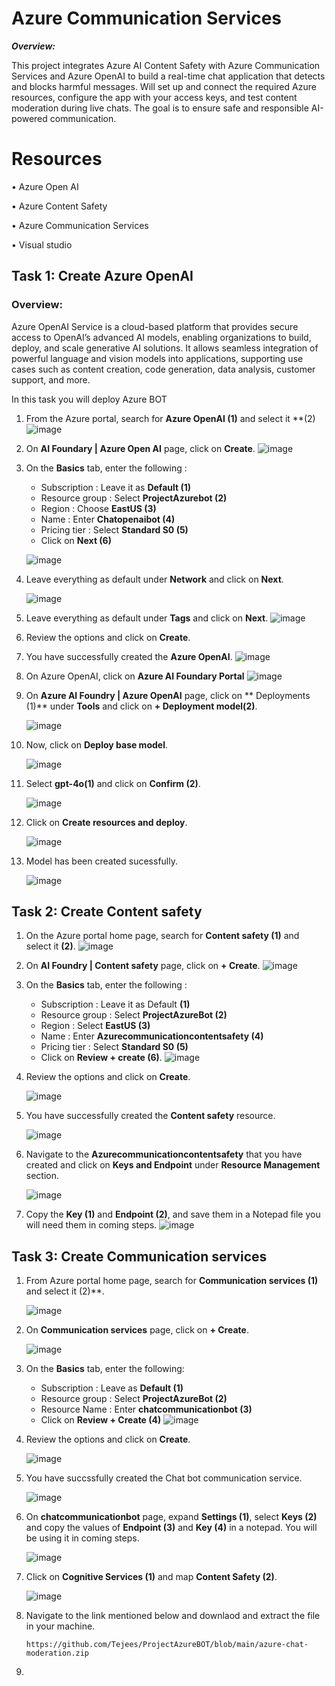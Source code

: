 # Azure Communication Services

***Overview:***

This project integrates Azure AI Content Safety with Azure Communication Services and Azure OpenAI to build a real-time chat application that detects and blocks harmful messages. Will set up and connect the required Azure resources, configure the app with your access keys, and test content moderation during live chats. The goal is to ensure safe and responsible AI-powered communication.

# Resources

•	Azure Open AI

•	Azure Content Safety

•	Azure Communication Services

•	Visual studio


## Task 1: Create Azure OpenAI

### Overview:

Azure OpenAI Service is a cloud-based platform that provides secure access to OpenAI’s advanced AI models, enabling organizations to build, deploy, and scale generative AI solutions. It allows seamless integration of powerful language and vision models into applications, supporting use cases such as content creation, code generation, data analysis, customer support, and more.

In this task you will deploy Azure BOT

1.	From the Azure portal, search for **Azure OpenAI (1)** and select it **(2)
   ![image](https://github.com/user-attachments/assets/0f94a2ea-fced-473c-ae62-ad2eab6a1820)


2. On **AI Foundary | Azure Open AI** page, click on **Create**.
   ![image](https://github.com/user-attachments/assets/d0c280ca-7d27-4337-954f-02f8f60c220c)


4. On the **Basics** tab, enter the following :
   - Subscription : Leave it as **Default (1)**
   - Resource group : Select **ProjectAzurebot (2)**
   - Region : Choose **EastUS (3)**
   - Name : Enter **Chatopenaibot (4)**
   - Pricing tier : Select **Standard S0 (5)**
   - Click on **Next (6)**
   
   ![image](https://github.com/user-attachments/assets/0b96e504-47f6-4a78-bddc-2bf3cb36a8ea)

5. Leave everything as default under **Network** and click on **Next**.

   ![image](https://github.com/user-attachments/assets/3fc98831-3bc6-4842-94be-737518d24a4a)
6. Leave everything as default under **Tags** and click on **Next**.
   ![image](https://github.com/user-attachments/assets/d65dcfb9-5e3a-4afb-b4ac-c4596ffcac06)
7. Review the options and click on **Create**.

8. You have successfully created the **Azure OpenAI**.
   ![image](https://github.com/user-attachments/assets/c15ac5de-be84-4e2c-a963-ab62f605ef39)

9. On Azure OpenAI, click on **Azure AI Foundary Portal**
    ![image](https://github.com/user-attachments/assets/938efbef-49c8-4022-84e3-99eb0985ee10)

10. On **Azure AI Foundry | Azure OpenAI** page, click on ** Deployments (1)** under **Tools** and click on **+ Deployment model(2)**.
    
    ![image](https://github.com/user-attachments/assets/365e36a6-813d-4de7-a03e-3b0db721e006)

12. Now, click on **Deploy base model**.
    
    ![image](https://github.com/user-attachments/assets/54be1fdc-e9d2-4f63-a4da-9a26eea5d150)

14. Select **gpt-4o(1)** and click on **Confirm (2)**.
    
    ![image](https://github.com/user-attachments/assets/685920ac-c600-43e6-9931-fdef6bdc8aa7)

16. Click on **Create resources and deploy**.
    
    ![image](https://github.com/user-attachments/assets/fbe39890-5b24-4aa3-96eb-6e0adc902a6d)
    
18. Model has been created sucessfully.
    
    ![image](https://github.com/user-attachments/assets/9d060884-149b-44fe-a21f-00090210f1fa)


## Task 2: Create Content safety

1. On the Azure portal home page, search for **Content safety (1)** and select it **(2)**.
   ![image](https://github.com/user-attachments/assets/2a7b5a2a-4bab-4baa-bfac-3bba03a06ed6)

2. On **AI Foundry | Content safety** page, click on **+ Create**.
   ![image](https://github.com/user-attachments/assets/d615b51c-2f77-49cf-85ec-3b31c7fdbe40)

3. On the **Basics** tab, enter the following :
    - Subscription : Leave it as Default **(1)**
    - Resource group : Select **ProjectAzureBot (2)**
    - Region : Select **EastUS (3)**
    - Name : Enter **Azurecommunicationcontentsafety (4)**
    - Pricing tier : Select **Standard S0 (5)**
    - Click on **Review + create (6)**.
   ![image](https://github.com/user-attachments/assets/5ffc599e-f688-4936-b74f-380af8d642be)
 
4. Review the options and click on **Create**.
   
   ![image](https://github.com/user-attachments/assets/e995b707-3f6d-4c95-a821-81b1e4be1fba)

6. You have successfully created the **Content safety** resource.
   
   ![image](https://github.com/user-attachments/assets/f9b4ebd9-2c75-44ab-939b-4c45d96071db)

8. Navigate to the **Azurecommunicationcontentsafety** that you have created and click on **Keys and Endpoint** under **Resource Management** section.

   ![image](https://github.com/user-attachments/assets/089b596b-2df6-434e-981d-e6d7becceb19)

9. Copy the **Key (1)** and **Endpoint (2)**, and save them in a Notepad file you will need them in coming steps.
    ![image](https://github.com/user-attachments/assets/0f63a5fd-b226-4ee8-8805-3f0b8c2acf9c)


## Task 3: Create Communication services

1. From Azure portal home page, search for **Communication services (1)** and select it (2)**.
   
   ![image](https://github.com/user-attachments/assets/88827c7b-84ab-407b-a07f-d7573e1b8514)

2. On **Communication services** page, click on **+ Create**.

   ![image](https://github.com/user-attachments/assets/a653556c-c37f-45ed-ad70-9daf61c518fc)

3. On the **Basics** tab, enter the following:

   - Subscription : Leave as **Default (1)**
   - Resource group : Select **ProjectAzureBot (2)**
   - Resource Name : Enter **chatcommunicationbot (3)**
   - Click on **Review + Create (4)**
   ![image](https://github.com/user-attachments/assets/9dbf6977-d75c-4969-ad66-dafdc0684e46)

4. Review the options and click on **Create**.
   
   ![image](https://github.com/user-attachments/assets/70ba7c84-132b-47a9-a966-c6e71980bd2e)

6. You have succssfully created the Chat bot communication service.
   
   ![image](https://github.com/user-attachments/assets/d6b64594-d21d-48a0-ad97-3c60399bd980)

7. On **chatcommunicationbot** page, expand **Settings (1)**, select **Keys (2)** and copy the values of **Endpoint (3)** and **Key (4)** in a notepad. You will be using it in coming steps.

   ![image](https://github.com/user-attachments/assets/1512ceed-6499-48f5-9d2f-1b0dfd75c657)

8. Click on **Cognitive Services (1)** and  map **Content Safety (2)**.
   
   ![image](https://github.com/user-attachments/assets/39cce156-ebfc-441b-84f5-5c16816d3bb6)

9. Navigate to the link mentioned below and downlaod and extract the file in your machine.

    ```
    https://github.com/Tejees/ProjectAzureBOT/blob/main/azure-chat-moderation.zip
    ```

10. 
